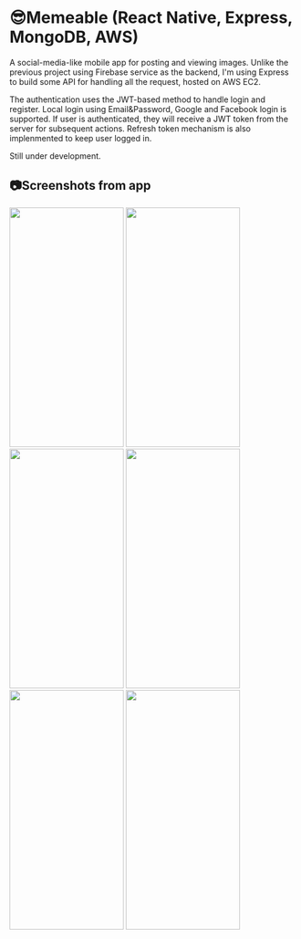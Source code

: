 # 😎Memeable (React Native, Express, MongoDB, AWS)
A social-media-like mobile app for posting and viewing images. Unlike the
previous project using Firebase service as the backend, I'm using Express
to build some API for handling all the request, hosted on AWS EC2.

The authentication uses the JWT-based method to handle login and register.
Local login using Email&Password, Google and Facebook login is supported. If user is
authenticated, they will receive a JWT token from the server for subsequent
actions. Refresh token mechanism is also implenmented to keep user logged in.

Still under development.

## 📷Screenshots from app
<img src="https://github.com/user-attachments/assets/c5243c17-be08-49a3-a992-c7e04add0b87" width="200" height="420"/>
<img src="https://github.com/user-attachments/assets/c8ace98f-b813-487b-a605-675c80ff26e0" width="200" height="420"/>
<img src="https://github.com/user-attachments/assets/8c80b238-87a8-4824-85c4-9ddeb97b8266" width="200" height="420"/>
<img src="https://github.com/user-attachments/assets/ee405c91-831e-4d23-82bf-e6c1db4995fa" width="200" height="420"/>
<img src="https://github.com/user-attachments/assets/c89d1c81-7d2c-49d8-b09a-7f2bf9cf98a7" width="200" height="420"/>
<img src="https://github.com/user-attachments/assets/b0f054e0-30b3-4b60-af85-f26ddbff3e32" width="200" height="420"/>

